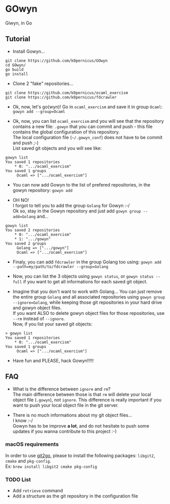 # GOwyn
Giwyn, in Go

## Tutorial

*	Install Gowyn...
```
git clone https://github.com/k0pernicus/GOwyn
cd GOwyn/
go build
go install
```  

*	Clone 2 "fake" repositories...
```
git clone https://github.com/k0pernicus/ocaml_exercism
git clone https://github.com/k0pernicus/fdcrawler
```  

*	Ok, now, let's go(wyn)!
	Go in `ocaml_exercism` and save it in group `Ocaml`: `gowyn add --group=Ocaml`

*	Ok, now, you can list `ocaml_exercism` and you will see that the repository contains a new file: `.gowyn` that you can commit and push - this file contains the global configuration of this repository.  
	The local configuration file (`~/.gowyn_conf`) does not have to be commit and push ;-)  
	List saved git objects and you will see like:
```
gowyn list
You saved 1 repositories
	* 0: ".../ocaml_exercism"
You saved 1 groups
	 Ocaml => [".../ocaml_exercism"]
``` 

*	You can now add Gowyn to the list of prefered repositories, in the gowyn repository: `gowyn add`

*	OH NO!  
	I forgot to tell you to add the group `Golang` for Gowyn :-/  
	Ok so, stay in the Gowyn repository and just add `gowyn group --add=Golang` and...

```
gowyn list
You saved 2 repositories
	* 0: ".../ocaml_exercism"
	* 1: ".../gowyn"
You saved 2 groups
	 Golang => [".../gowyn"]
	 Ocaml => [".../ocaml_exercism"]
```

*	Finaly, you can add `fdcrawler` in the group Golang too using: `gowyn add --path=my/path/to/fdcrawler --group=Golang`

*	Now, you can list the 3 objects using `gowyn status`, or `gowyn status --full` if you want to get all informations for each saved git object.

*	Imagine that you don't want to work with Golang... You can just remove the entire group `Golang` and all associated repositories using `gowyn group --ignore=Golang`, while keeping those git repositories in your hard drive and gowyn object files.  
	If you want ALSO to delete gowyn object files for those repositories, use `--rm` instead of `--ignore`.  
	Now, if you list your saved git objects:

```
> gowyn list
You saved 1 repositories
	* 0: ".../ocaml_exercism"
You saved 1 groups
	 Ocaml => [".../ocaml_exercism"]
```

*	Have fun and PLEASE, hack Gowyn!!!!!

## FAQ

*	What is the difference between `ignore` and `rm`?  
	The main difference between those is that `rm` will delete your local object file (`.gowyn`), not `ignore`. This difference is really important if you want to push your local object file in the git server. 

*	There is no much informations about my git object files...  
	I know :-/  
	Gowyn has to be improve **a lot**, and do not hesitate to push some updates if you wanna contribute to this project :-)

### macOS requirements
In order to use [git2go](https://github.com/libgit2/git2go), please to install the following packages: `libgit2`, `cmake` and `pkg-config`.   
Ex: `brew install libgit2 cmake pkg-config`

### TODO List
*	Add `retrieve` command
*	Add a structure as the git repository in the configuration file
